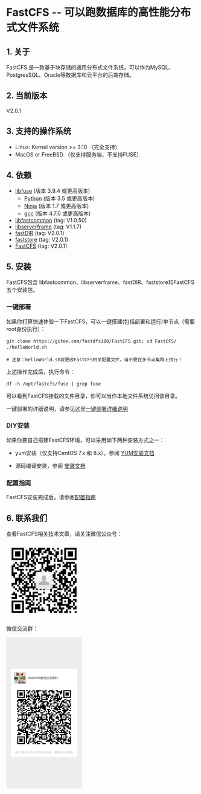 # FastCFS -- 可以跑数据库的高性能分布式文件系统

## 1. 关于

FastCFS 是一款基于块存储的通用分布式文件系统，可以作为MySQL、PostgresSQL、Oracle等数据库和云平台的后端存储。

## 2. 当前版本

V2.0.1

## 3. 支持的操作系统

* Linux: Kernel version >= 3.10 （完全支持） 
* MacOS or FreeBSD  （仅支持服务端，不支持FUSE）

## 4. 依赖

* [libfuse](https://gitee.com/mirrors/libfuse) (版本 3.9.4 或更高版本)
    * [Python](https://python.org/) (版本 3.5 或更高版本)
    * [Ninja](https://ninja-build.org/) (版本 1.7 或更高版本)
    * [gcc](https://www.gnu.org/software/gcc/) (版本 4.7.0 或更高版本)
* [libfastcommon](https://gitee.com/fastdfs100/libfastcommon) (tag: V1.0.50)
* [libserverframe](https://gitee.com/fastdfs100/libserverframe) (tag: V1.1.7)
* [fastDIR](https://gitee.com/fastdfs100/fastDIR) (tag: V2.0.1)
* [faststore](https://gitee.com/fastdfs100/faststore) (tag: V2.0.1)
* [FastCFS](https://gitee.com/fastdfs100/FastCFS) (tag: V2.0.1)

## 5. 安装

FastCFS包含 libfastcommon、libserverframe、fastDIR、faststore和FastCFS 五个安装包。

### 一键部署

如果你打算快速体验一下FastCFS，可以一键搭建(包括部署和运行)单节点（需要root身份执行）：
```
git clone https://gitee.com/fastdfs100/FastCFS.git; cd FastCFS/
./helloWorld.sh

# 注意：helloWorld.sh将更改FastCFS相关配置文件，请不要在多节点集群上执行！
```

上述操作完成后，执行命令：
```
df -h /opt/fastcfs/fuse | grep fuse
```
可以看到FastCFS挂载的文件目录，你可以当作本地文件系统访问该目录。

一键部署的详细说明，请参见这里[一键部署详细说明](Easy-install-detail-zh_CN.md)

### DIY安装

如果你要自己搭建FastCFS环境，可以采用如下两种安装方式之一：

* yum安装（仅支持CentOS 7.x 和 8.x），参阅 [YUM安装文档](YUMINSTALL-zh_CN.md)

* 源码编译安装，参阅 [安装文档](INSTALL-zh_CN.md)

### 配置指南

FastCFS安装完成后，请参阅[配置指南](CONFIGURE-zh_CN.md)


## 6. 联系我们

查看FastCFS相关技术文章，请关注微信公众号：

<img src="images/wechat_subscribe.jpg" width="200" alt="微信公众号">

微信交流群：

<img src="images/wechat_group.jpg" width="200" alt="微信交流群">
